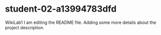 # student-02-a13994783dfd
WikiLab1
I am editing the README file. Adding some more details about the project description.

